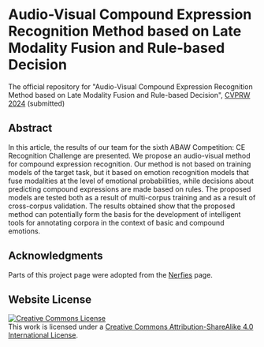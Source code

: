 # Audio-Visual Compound Expression Recognition Method based on Late Modality Fusion and Rule-based Decision

The official repository for "Audio-Visual Compound Expression Recognition Method based on Late Modality Fusion and Rule-based Decision", [CVPRW 2024](https://affective-behavior-analysis-in-the-wild.github.io/6th/) (submitted)

## Abstract

In this article, the results of our team for the sixth ABAW Competition: CE Recognition Challenge are presented. We propose an audio-visual method for compound expression recognition. Our method is not based on training models of the target task, but it based on emotion recognition models that fuse modalities at the level of emotional probabilities, while decisions about predicting compound expressions are made based on rules. The proposed models are tested both as a result of multi-corpus training and as a result of cross-corpus validation. The results obtained show that the proposed method can potentially form the basis for the development of intelligent tools for annotating corpora in the context of basic and compound emotions.

## Acknowledgments

Parts of this project page were adopted from the [Nerfies](https://nerfies.github.io/) page.

## Website License

<a rel="license" href="http://creativecommons.org/licenses/by-sa/4.0/"><img alt="Creative Commons License" style="border-width:0" src="https://i.creativecommons.org/l/by-sa/4.0/88x31.png" /></a><br />This work is licensed under a <a rel="license" href="http://creativecommons.org/licenses/by-sa/4.0/">Creative Commons Attribution-ShareAlike 4.0 International License</a>.
